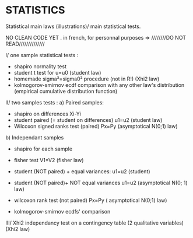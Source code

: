 # STATISTICS
Statistical main laws (illustrations)/ main statistical tests.

NO CLEAN CODE YET . in french, for personnal purposes => ////////DO NOT READ//////////////



I/ one sample statistical tests :
- shapiro normality test
- student t test for u=u0                         (student law)
- homemade sigma²=sigma0² procedure (not in R!)   (Xhi2 law)
- kolmogorov-smirnov ecdf comparison with any other law's distribution (empirical cumulative distribution function)  

II/ two samples tests :
a) Paired samples:
- shapiro on differences Xi-Yi
- student paired (= student on differences) u1=u2                          (student law)
- Wilcoxon signed ranks test (paired) Px=Py                                (asymptotical N(0;1) law)

b) Independant samples 
- shapiro for each sample
- fisher test V1=V2                                                         (fisher law)
- student (NOT paired) + equal variances:    u1=u2                            (student)
- student (NOT paired)+ NOT equal variances  u1=u2                           (asymptotical N(0; 1) law)
- wilcoxon rank test (not paired) Px=Py                                      ( asymptotical N(0;1) law)

- kolmogorov-smirnov ecdfs' comparison

III/ Xhi2 independancy test on a contingency table (2 qualitative variables)   (Xhi2 law)
